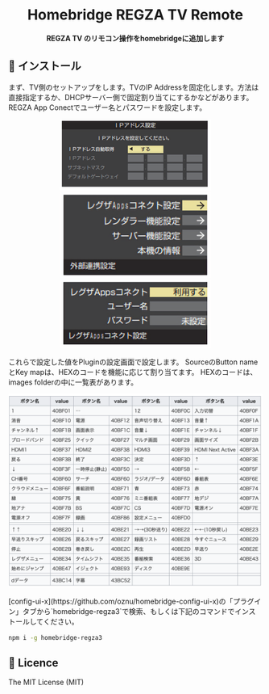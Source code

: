 <div align="center">
  <h1>Homebridge REGZA TV Remote</h1>
</div>

<div align="center">
  <strong>REGZA TV のリモコン操作をhomebridgeに追加します</strong>
</div>

## 📲 インストール
まず、TV側のセットアップをします。TVのIP Addressを固定化します。方法は直接指定するか、DHCPサーバー側で固定割り当てにするかなどがあります。
REGZA App Conectでユーザー名とパスワードを設定します。
<p align="center">
<img src="https://raw.githubusercontent.com/sylpied/homebridge-regza3/main/images/HomebridgeREGZAplugin01.png" width="300">
<img src="https://raw.githubusercontent.com/sylpied/homebridge-regza3/main/images/HomebridgeREGZAplugin02.png" width="300">
<img src="https://raw.githubusercontent.com/sylpied/homebridge-regza3/main/images/HomebridgeREGZAplugin03.png" width="300">
</p>
これらで設定した値をPluginの設定画面で設定します。
SourceのButton nameとKey mapは、HEXのコードを機能に応じて割り当てます。
HEXのコードは、images folderの中に一覧表があります。
<p align="center">
<img src="https://raw.githubusercontent.com/sylpied/homebridge-regza3/main/images/regza_remote_table.png" width="600">
</p>
[config-ui-x](https://github.com/oznu/homebridge-config-ui-x)の「プラグイン」タブから`homebridge-regza3`で検索、もしくは下記のコマンドでインストールしてください。


```sh
npm i -g homebridge-regza3
```

## 🎫 Licence

The MIT License (MIT)
